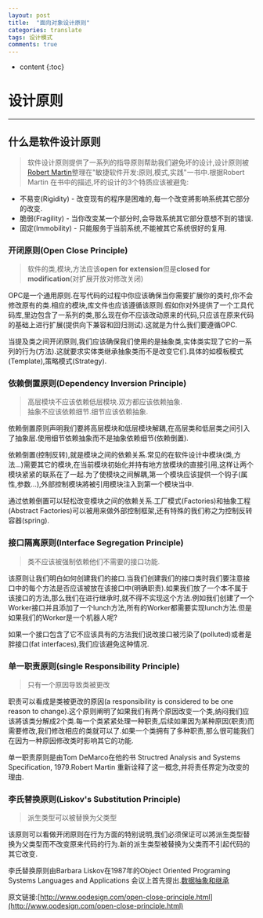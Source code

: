```yaml
---
layout: post
title:  "面向对象设计原则"
categories: translate
tags: 设计模式
comments: true
---
```


* content
{:toc}


# 设计原则
-----------

## 什么是软件设计原则

>软件设计原则提供了一系列的指导原则帮助我们避免坏的设计,设计原则被[Robert Martin](https://en.wikipedia.org/wiki/Robert_Cecil_Martin)整理在"敏捷软件开发:原则,模式,实践"一书中.根据Robert Martin 在书中的描述,坏的设计的3个特质应该被避免:

* 不易变(Rigidity) - 改变现有的程序是困难的,每一个改变將影响系统其它部分的改变.
* 脆弱(Fragility) - 当你改变某一个部分时,会导致系统其它部分意想不到的错误.
* 固定(Immobility) - 只能服务于当前系统,不能被其它系统很好的复用.







### 开闭原则(Open Close Principle)

> 软件的类,模块,方法应该**open for extension**但是**closed for modification**(对扩展开放对修改关闭)

OPC是一个通用原则.在写代码的过程中你应该确保当你需要扩展你的类时,你不会修改原有的类.相应的模块,库文件也应该遵循该原则.假如你对外提供了一个工具代码库,里边包含了一系列的类,那么现在你不应该改动原来的代码,只应该在原来代码的基础上进行扩展(提供向下兼容和回归测试).这就是为什么我们要遵循OPC.

当提及类之间开闭原则,我们应该确保我们使用的是抽象类,实体类实现了它的一系列的行为(方法).这就要求实体类继承抽象类而不是改变它们.具体的如模板模式(Template),策略模式(Strategy).

### 依赖倒置原则(Dependency Inversion Principle)

> 高层模块不应该依赖低层模块.双方都应该依赖抽象.    
> 抽象不应该依赖细节.细节应该依赖抽象.

依赖倒置原则声明我们要將高层模块和低层模块解耦,在高层类和低层类之间引入了抽象层.使用细节依赖抽象而不是抽象依赖细节(依赖倒置).

依赖倒置(控制反转),就是模块之间的依赖关系.常见的在软件设计中模块(类,方法...)需要其它的模块,在当前模块初始化并持有地方放模块的直接引用,这样让两个模块紧紧的联系在了一起.为了使模块之间解耦,第一个模块应该提供一个钩子(属性,参数...),外部控制模块將被引用模块注入到第一个模块当中.

通过依赖倒置可以轻松改变模块之间的依赖关系.工厂模式(Factories)和抽象工程(Abstract Factories)可以被用来做外部控制框架,还有特殊的我们称之为控制反转容器(spring).

### 接口隔离原则(Interface Segregation Principle)

> 类不应该被强制依赖他们不需要的接口功能.

该原则让我们明白如何创建我们的接口.当我们创建我们的接口类时我们要注意接口中的每个方法是否应该被放在该接口中(明确职责).如果我们放了一个本不属于该接口的方法,那么我们在进行继承时,就不得不实现这个方法.例如我们创建了一个Worker接口并且添加了一个lunch方法,所有的Worker都需要实现lunch方法.但是如果我们的Worker是一个机器人呢?

如果一个接口包含了它不应该具有的方法我们说改接口被污染了(polluted)或者是胖接口(fat interfaces),我们应该避免这种情况.

### 单一职责原则(single Responsibility Principle)

> 只有一个原因导致类被更改

职责可以看成是类被更改的原因(a responsibility is considered to be one reason to change).这个原则阐明了如果我们有两个原因改变一个类,纳闷我们应该將该类分解成2个类.每一个类紧紧处理一种职责,后续如果因为某种原因(职责)而需要修改,我们修改相应的类就可以了.如果一个类拥有了多种职责,那么很可能我们在因为一种原因修改类时影响其它的功能.

单一职责原则是由Tom DeMarco在他的书 Structred Analysis and Systems Specification, 1979.Robert Martin 重新诠释了这一概念,并将责任界定为改变的理由.

### 李氏替换原则(Liskov's Substitution Principle)

> 派生类型可以被替换为父类型

该原则可以看做开闭原则在行为方面的特别说明,我们必须保证可以將派生类型替换为父类型而不改变原来代码的行为.新的派生类型被替换为父类而不引起代码的其它改变.

李氏替换原则由Barbara Liskov在1987年的Object Oriented Programing Systems Languages and Applications 会议上首先提出.[数据抽象和继承](https://dl.acm.org/citation.cfm?id=62141)

原文链接:[http://www.oodesign.com/open-close-principle.html](http://www.oodesign.com/open-close-principle.html)

